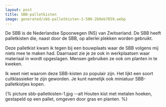 ```yaml
---
layout: post
title: SBB-palletkisten
image: generated/sbb-palletkisten-1-500-2b0eb7859.webp
---
```


De SBB is de Nederlandse Spoorwegen (NS) van Zwitserland. De SBB heeft palletkisten die, naast door de SBB, op allerlei plekken worden gebruikt.

Deze palletkist kwam ik tegen bij een bouwplaats waar de SBB volgens mij niets mee te maken had. Daarnaast zie je ze ook in werkplaatsen waar materiaal in wordt opgeslagen. Mensen gebruiken ze ook om planten in te kweken.

Ik weet niet waarom deze SBB-kisten zo populair zijn. Het lijkt een soort cultklassieker te zijn geworden. Je kunt namelijk ook miniatuur SBB-palletkistjes kopen.

{% picture sbb-palletkisten-1.jpg --alt Houten kist met metalen hoeken, gestapeld op een pallet, omgeven door gras en planten. %}

